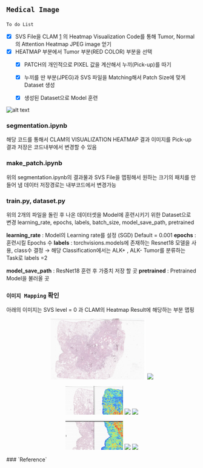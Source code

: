 ## `Medical Image`

`To do List` 
- [x] SVS File을 CLAM [1] 의 Heatmap Visualization Code를 통해 Tumor, Normal의 Attention Heatmap JPEG image 얻기
- [x] HEATMAP 부분에서 Tumor 부분(RED COLOR) 부분을 선택
  - [x] PATCH의 개인적으로 PIXEL 값을 계산해서 누끼(Pick-up)를 따기
  - [x] 누끼를 딴 부분(JPEG)과 SVS 파일을 Matching해서 Patch Size에 맞게 Dataset 생성
  - [x] 생성된 Dataset으로 Model 훈련 
 
 
 ![alt text](TumorZoom.gif)
 
  
### segmentation.ipynb
해당 코드를 통해서 CLAM의 VISUALIZATION HEATMAP 결과 이미지를 Pick-up
결과 저장은 코드내부에서 변경할 수 있음

### make_patch.ipynb
위의 segmentation.ipynb의 결과물과 SVS File을 맵핑해서 원하는 크기의 패치를 만들어 냄 
데이터 저장경로는 내부코드에서 변경가능 


### train.py, dataset.py
위의 2개의 파일을 돌린 후 나온 데이터셋을 Model에 훈련시키기 위한 Dataset으로 변경
learning_rate, epochs, labels, batch_size, model_save_path, pretrained 

**learning_rate** : Model의 Learning rate를 설정 (SGD) Default = 0.001
**epochs** : 훈련시킬 Epochs 수
**labels** : torchvisions.models에 존재하는 Resnet18 모델을 사용, class수 결정 $\rightarrow$ 
            해당 Classification에서는 ALK+ , ALK- Tumor를 분류하는 Task로 labels =2
            
**model_save_path** : ResNet18 훈련 후 가중치 저장 할 곳
**pretrained** : Pretrained Model을 불러올 곳



### `이미지 Mapping` 확인 ###
아래의 이미지는 SVS level = 0 과 CLAM의 Heatmap Result에 해당하는 부분 맵핑

<p align="center">
  <img src="IMAGE/tumor.png" width="50%" />
  <img src="IMAGE/tumor_heatmap.jpg" width="50%" />
</p>

<!-- 첫번째 줄 -->
<p align="center">
  <img src="IMAGE/0.png" width="30%" />
  <img src="IMAGE/1.png" width="30%" />
  <img src="IMAGE/2.png" width="30%" />
</p>

<!-- 두번째 줄 -->
<p align="center">
  <img src="IMAGE/3.png" width="30%" />
  <img src="IMAGE/4.png" width="30%" />
  <img src="IMAGE/5.png" width="30%" />
</p>
### `Reference`




[1]: https://github.com/mahmoodlab/CLAM
